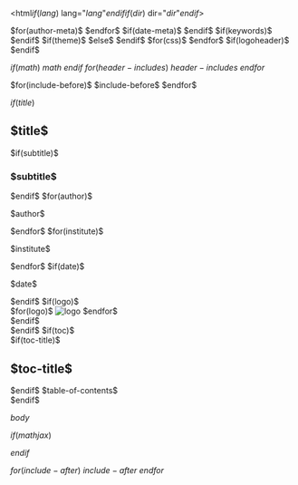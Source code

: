 <!DOCTYPE html>
<html$if(lang)$ lang="$lang$"$endif$$if(dir)$ dir="$dir$"$endif$>
<head>
  <meta charset="utf-8">
  <meta name="generator" content="pandoc">
$for(author-meta)$
  <meta name="author" content="$author-meta$">
$endfor$
$if(date-meta)$
  <meta name="dcterms.date" content="$date-meta$">
$endif$
$if(keywords)$
  <meta name="keywords" content="$for(keywords)$$keywords$$sep$, $endfor$">
$endif$
  <title>$if(title-prefix)$$title-prefix$ – $endif$$pagetitle$</title>
  <meta name="apple-mobile-web-app-capable" content="yes">
  <meta name="apple-mobile-web-app-status-bar-style" content="black-translucent">
  <meta name="viewport" content="width=device-width, initial-scale=1.0, maximum-scale=1.0, user-scalable=no, minimal-ui">
  <link rel="stylesheet" href="$revealjs-url$/dist/reset.css">
  <link rel="stylesheet" href="$revealjs-url$/dist/reveal.css">
  <style>
    .reveal .sourceCode {  /* see #7635 */
      overflow: visible;
    }
    $styles.html()$
  </style>
$if(theme)$
  <link rel="stylesheet" href="$revealjs-url$/dist/theme/$theme$.css" id="theme">
$else$
  <link rel="stylesheet" href="$revealjs-url$/dist/theme/black.css" id="theme">
$endif$
  <!-- Font awesome is required for the chalkboard plugin -->
  <script src="$revealjs-url$/font-awesome/js/all.min.js"></script>
  <link rel="stylesheet" href="$revealjs-url$/font-awesome/css/all.min.css">
  <link rel="stylesheet" href="$revealjs-url$/plugin/customcontrols/style.css">
  <link rel="stylesheet" href="$revealjs-url$/plugin/chalkboard/style.css">
$for(css)$
  <link rel="stylesheet" href="$css$"/>
$endfor$
$if(logoheader)$
  <style>
    .reveal section.slide h2 {
    background-image: url('$logoheader$');
    background-repeat: no-repeat;
    background-position: top right;
    background-size: contain;
    }
  </style>
$endif$

$if(math)$
  $math$
$endif$
$for(header-includes)$
  $header-includes$
$endfor$
</head>
<body>
$for(include-before)$
$include-before$
$endfor$
  <div class="reveal">
    <div class="slides">

$if(title)$
<section id="$idprefix$title-slide"$for(title-slide-attributes/pairs)$ $it.key$="$it.value$"$endfor$>
  <h1 class="title">$title$</h1>
$if(subtitle)$
  <h3 class="subtitle">$subtitle$</h3>
$endif$
$for(author)$
  <p class="author">$author$</p>
$endfor$
$for(institute)$
  <p class="institute">$institute$</p>
$endfor$
$if(date)$
  <p class="date">$date$</p>
$endif$
$if(logo)$
<div class="logo">
$for(logo)$
  <img class ="logo" data-src="$logo.src$" alt="logo" style="$logo.style$" />
$endfor$
</div>
$endif$

</section>
$endif$
$if(toc)$
<section id="$idprefix$TOC">
<nav role="doc-toc">
$if(toc-title)$
<h2 id="$idprefix$toc-title">$toc-title$</h2>
$endif$
$table-of-contents$
</nav>
</section>
$endif$

$body$
    </div>
  </div>

  <script src="$revealjs-url$/dist/reveal.js"></script>

  <!-- reveal.js plugins -->
  <script src="$revealjs-url$/plugin/notes/notes.js"></script>
  <script src="$revealjs-url$/plugin/search/search.js"></script>
  <script src="$revealjs-url$/plugin/zoom/zoom.js"></script>
  <script src="$revealjs-url$/plugin/chart/plugin.js"></script>
  <script src="$revealjs-url$/plugin/menu/menu.js"></script>
  <!-- Custom controls plugin is used to for opening and closing annotation modes. -->
  <script src="$revealjs-url$/plugin/customcontrols/plugin.js"></script>
  <!-- Chalkboard plugin -->
  <script src="$revealjs-url$/plugin/chalkboard/plugin.js"></script>
  <script src="$revealjs-url$/plugin/fullscreen/plugin.js"></script>
  <script src="$revealjs-url$/plugin/pdfexport/pdfexport.js"></script>
  <!-- Appearance Animations -->
  <script src="$revealjs-url$/plugin/appearance/appearance.js"></script>
  <!-- Onetimer -->
  <script src="$revealjs-url$/plugin/onetimer.js"></script>

$if(mathjax)$
  <script src="$revealjs-url$/plugin/math/math.js"></script>
$endif$

  <script>
    window.revealMenuHandler = function (handler) {
      return function (event) {
        event.preventDefault();
        handler();
        Reveal.getPlugin("menu").closeMenu();
      };
    };

    window.RevealMenuHandlers = {
      fullscreen: revealMenuHandler(function () {
        const element = document.documentElement;
        const requestMethod =
          element.requestFullscreen ||
          element.webkitRequestFullscreen ||
          element.webkitRequestFullScreen ||
          element.mozRequestFullScreen ||
          element.msRequestFullscreen;
        if (requestMethod) {
          requestMethod.apply(element);
        }
      }),
      speakerMode: revealMenuHandler(function () {
        Reveal.getPlugin("notes").open();
      }),
      keyboardHelp: revealMenuHandler(function () {
        Reveal.toggleHelp(true);
      }),
      overview: revealMenuHandler(function () {
        Reveal.toggleOverview(true);
      }),
      toggleChalkboard: revealMenuHandler(function () {
        RevealChalkboard.toggleChalkboard();
      }),
      toggleNotesCanvas: revealMenuHandler(function () {
        RevealChalkboard.toggleNotesCanvas();
      }),
      downloadDrawings: revealMenuHandler(function () {
        RevealChalkboard.download();
      }),
      togglePdfExport: revealMenuHandler(function () {
        PdfExport.togglePdfExport();
      }),
    };
  </script>

  <script>

      // Full list of configuration options available at:
      // https://revealjs.com/config/
      Reveal.initialize({
        // Shortcut for toggling between screen and PDF mode
	      pdfExportShortcut: 'E',

        // Separate fragments in pdf export
        pdfSeparateFragments: false,

        //Duration for elapsed time bar
$if(duration)$
        allottedTime: $duration$ * 60 * 1000,
$endif$
        // Display controls in the bottom right corner
        controls: $controls$,

        // Help the user learn the controls by providing hints, for example by
        // bouncing the down arrow when they first encounter a vertical slide
        controlsTutorial: $controlsTutorial$,

        // Determines where controls appear, "edges" or "bottom-right"
        controlsLayout: '$controlsLayout$',

        // Visibility rule for backwards navigation arrows; "faded", "hidden"
        // or "visible"
        controlsBackArrows: '$controlsBackArrows$',

        // Display a presentation progress bar
        progress: $progress$,

        // Display the page number of the current slide
        slideNumber: $slideNumber$,
        slideNumber: "c/t",

        // 'all', 'print', or 'speaker'
        showSlideNumber: '$showSlideNumber$',

        // Add the current slide number to the URL hash so that reloading the
        // page/copying the URL will return you to the same slide
        hash: $hash$,

        // Start with 1 for the hash rather than 0
        hashOneBasedIndex: $hashOneBasedIndex$,

        // Flags if we should monitor the hash and change slides accordingly
        respondToHashChanges: $respondToHashChanges$,

        // Push each slide change to the browser history
        history: $history$,

        // Enable keyboard shortcuts for navigation
        keyboard: $keyboard$,

        // Enable the slide overview mode
        overview: $overview$,

        // Disables the default reveal.js slide layout (scaling and centering)
        // so that you can use custom CSS layout
        disableLayout: $disableLayout$,

        // Vertical centering of slides
        center: $center$,

        // Enables touch navigation on devices with touch input
        touch: $touch$,

        // Loop the presentation
        loop: $loop$,

        // Change the presentation direction to be RTL
        rtl: $rtl$,

        // see https://revealjs.com/vertical-slides/#navigation-mode
        navigationMode: '$navigationMode$',

        // Randomizes the order of slides each time the presentation loads
        shuffle: $shuffle$,

        // Turns fragments on and off globally
        fragments: $fragments$,

        // Flags whether to include the current fragment in the URL,
        // so that reloading brings you to the same fragment position
        fragmentInURL: $fragmentInURL$,

        // Flags if the presentation is running in an embedded mode,
        // i.e. contained within a limited portion of the screen
        embedded: $embedded$,

        // Flags if we should show a help overlay when the questionmark
        // key is pressed
        help: $help$,

        // Flags if it should be possible to pause the presentation (blackout)
        pause: $pause$,

        // Flags if speaker notes should be visible to all viewers
        showNotes: $showNotes$,

        // Global override for autoplaying embedded media (null/true/false)
        autoPlayMedia: $autoPlayMedia$,

        // Global override for preloading lazy-loaded iframes (null/true/false)
        preloadIframes: $preloadIframes$,

        // Number of milliseconds between automatically proceeding to the
        // next slide, disabled when set to 0, this value can be overwritten
        // by using a data-autoslide attribute on your slides
        autoSlide: $autoSlide$,

        // Stop auto-sliding after user input
        autoSlideStoppable: $autoSlideStoppable$,

        // Use this method for navigation when auto-sliding
        autoSlideMethod: $autoSlideMethod$,

        // Specify the average time in seconds that you think you will spend
        // presenting each slide. This is used to show a pacing timer in the
        // speaker view
        defaultTiming: $defaultTiming$,

        // Enable slide navigation via mouse wheel
        mouseWheel: $mouseWheel$,

        // The display mode that will be used to show slides
        display: '$display$',

        // Hide cursor if inactive
        hideInactiveCursor: $hideInactiveCursor$,

        // Time before the cursor is hidden (in ms)
        hideCursorTime: $hideCursorTime$,

        // Opens links in an iframe preview overlay
        previewLinks: $previewLinks$,

        // Transition style (none/fade/slide/convex/concave/zoom)
        transition: '$transition$',

        // Transition speed (default/fast/slow)
        transitionSpeed: '$transitionSpeed$',

        // Transition style for full page slide backgrounds
        // (none/fade/slide/convex/concave/zoom)
        backgroundTransition: '$backgroundTransition$',

        // Number of slides away from the current that are visible
        viewDistance: $viewDistance$,

        // Number of slides away from the current that are visible on mobile
        // devices. It is advisable to set this to a lower number than
        // viewDistance in order to save resources.
        mobileViewDistance: $mobileViewDistance$,
$if(parallaxBackgroundImage)$

        // Parallax background image
        parallaxBackgroundImage: '$parallaxBackgroundImage/nowrap$', // e.g. "'https://s3.amazonaws.com/hakim-static/reveal-js/reveal-parallax-1.jpg'"
$else$
$if(background-image)$

       // Parallax background image
       parallaxBackgroundImage: '$background-image/nowrap$', // e.g. "'https://s3.amazonaws.com/hakim-static/reveal-js/reveal-parallax-1.jpg'"
$endif$
$endif$
$if(parallaxBackgroundSize)$

        // Parallax background size
        parallaxBackgroundSize: '$parallaxBackgroundSize/nowrap$', // CSS syntax, e.g. "2100px 900px"
$endif$
$if(parallaxBackgroundHorizontal)$

        // Amount to move parallax background (horizontal and vertical) on slide change
        // Number, e.g. 100
        parallaxBackgroundHorizontal: $parallaxBackgroundHorizontal/nowrap$,
$endif$
$if(parallaxBackgroundVertical)$

        parallaxBackgroundVertical: $parallaxBackgroundVertical/nowrap$,
$endif$
$if(width)$

        // The "normal" size of the presentation, aspect ratio will be preserved
        // when the presentation is scaled to fit different resolutions. Can be
        // specified using percentage units.
        width: $width$,
$endif$
$if(height)$

        height: $height$,
$endif$
$if(margin)$

        // Factor of the display size that should remain empty around the content
        margin: $margin$,
$endif$
$if(minScale)$

        // Bounds for smallest/largest possible scale to apply to content
        minScale: $minScale$,
$endif$
$if(maxScale)$

        maxScale: $maxScale$,
$endif$
$if(mathjax)$
        mathjax3: {
          mathjax: '$mathjaxurl$',
          tex: {
            inlineMath: [['\\(', '\\)']],
            displayMath: [['\\[','\\]']],
          },
          options: {
            skipHtmlTags: [ 'script', 'noscript', 'style', 'textarea', 'pre', 'code' ]
          },
        },
$endif$
        //Apperance auto-animations
        appearance: {
          autoappear: false,
          autoelements: {
            'ul li': 'animate__fadeInLeft',
            'ol li': 'animate__fadeInRight'
          }
        },
        // reveal.js plugins
        plugins: [
$if(mathjax)$
          RevealMath.MathJax3,
$endif$
          RevealNotes,
          RevealSearch,
          RevealZoom,
          RevealChart,
          RevealChalkboard,
          RevealCustomControls,
          RevealMenu,
          RevealFullscreen,
          PdfExport,
          Appearance,
          OneTimer,
        ],
        customcontrols: {
            controls: [
            { icon: '<i class="fa-solid fa-note-sticky"></i>',
                title: 'Toggle chalkboard (w)',
                action: 'RevealChalkboard.toggleChalkboard();'
            },
            { icon: '<i class="fa fa-pen"></i>',
                title: 'Toggle notes canvas (c)',
                action: 'RevealChalkboard.toggleNotesCanvas();'
            },
            { icon: '<i class="fa fa-expand"></i>',
                title: 'Full screen (f)',
                action: 'Reveal.triggerKey(70);'
            },
            ]
        },
        chalkboard: {
          boardmarkerWidth: 3,
          chalkWidth: 7,
          chalkEffect: 1.0,
          storage: null,
          src: null,
          readOnly: undefined,
          transition: 800,
          theme: "whiteboard",
          background: [ 'rgba(255, 255, 255, 0.1)' , path + 'img/whiteboard.png' ],
          grid: { color: 'rgb(50,50,10,0.5)', distance: 40, width: 2},
          eraser: { src: path + 'img/sponge.png', radius: 20},
          boardmarkers : [
                  { color: 'rgba(0,0,0,1)', cursor: 'url(' + path + 'img/boardmarker-black.png), auto'},
                  { color: 'rgba(30,144,255, 1)', cursor: 'url(' + path + 'img/boardmarker-blue.png), auto'},
                  { color: 'rgba(220,20,60,1)', cursor: 'url(' + path + 'img/boardmarker-red.png), auto'},
                  { color: 'rgba(50,205,50,1)', cursor: 'url(' + path + 'img/boardmarker-green.png), auto'},
          ],
          chalks: [
                  { color: 'rgba(0,0,0,1)', cursor: 'url(' + path + 'img/boardmarker-black.png), auto'},
                  { color: 'rgba(30,144,255, 1)', cursor: 'url(' + path + 'img/boardmarker-blue.png), auto'},
                  { color: 'rgba(220,20,60,1)', cursor: 'url(' + path + 'img/boardmarker-red.png), auto'},
                  { color: 'rgba(50,205,50,1)', cursor: 'url(' + path + 'img/boardmarker-green.png), auto'},
          ]
    },
    menu: {
    // Specifies which side of the presentation the menu will
    // be shown. Use 'left' or 'right'.
    side: 'left',

    // Specifies the width of the menu.
    // Can be one of the following:
    // 'normal', 'wide', 'third', 'half', 'full', or
    // any valid css length value
    width: 'normal',

    // Add slide numbers to the titles in the slide list.
    // Use 'true' or format string (same as reveal.js slide numbers)
    numbers: false,

    // Specifies which slide elements will be used for generating
    // the slide titles in the menu. The default selects the first
    // heading element found in the slide, but you can specify any
    // valid css selector and the text from the first matching
    // element will be used.
    // Note: that a section data-menu-title attribute or an element
    // with a menu-title class will take precedence over this option
    titleSelector: 'h1, h2, h3, h4, h5, h6',

    // If slides do not have a matching title, attempt to use the
    // start of the text content as the title instead
    useTextContentForMissingTitles: false,

    // Hide slides from the menu that do not have a title.
    // Set to 'true' to only list slides with titles.
    hideMissingTitles: false,

    // Adds markers to the slide titles to indicate the
    // progress through the presentation. Set to 'false'
    // to hide the markers.
    markers: true,

    // Specify custom panels to be included in the menu, by
    // providing an array of objects with 'title', 'icon'
    // properties, and either a 'src' or 'content' property.
    custom: [
      { icon: '<i class="fa-regular fa-keyboard"></i>',
        title: 'Shortcuts',
        content: '<ul class="slide-menu-items"><li class="slide-menu-item"><a href="#" onclick="RevealMenuHandlers.fullscreen(event)">f: Fullscreen</a></li><li class="slide-menu-item"><a href="#" onclick="RevealMenuHandlers.speakerMode(event)">s: Speaker View</a></li><li class="slide-menu-item"><a href="#" onclick="RevealMenuHandlers.overview(event)">o: Slide Overview</a></li><li class="slide-menu-item"><a href="#" onclick="RevealMenuHandlers.togglePdfExport(event)">e: PDF Export Mode</a></li><li class="slide-menu-item"><a href="#" onclick="RevealMenuHandlers.toggleChalkboard(event)">b: Toggle Chalkboard</a></li><li class="slide-menu-item"><a href="#" onclick="RevealMenuHandlers.toggleNotesCanvas(event)">c: Toggle Notes Canvas</a></li><li class="slide-menu-item"><a href="#" onclick="RevealMenuHandlers.downloadDrawings(event)">d: Download Drawings</a></li><li class="slide-menu-item"><a href="#" onclick="RevealMenuHandlers.keyboardHelp(event)">?: Keyboard Help</a></li><li class="slide-menu-item">Ctrl + click: zoom-in/out on slide</li></ul>',
      }
    ],

    // Specifies the themes that will be available in the themes
    // menu panel. Set to 'true' to show the themes menu panel
    // with the default themes list. Alternatively, provide an
    // array to specify the themes to make available in the
    // themes menu panel, for example...
    //
    // [
    //     { name: 'Black', theme: 'dist/theme/black.css' },
    //     { name: 'White', theme: 'dist/theme/white.css' },
    //     { name: 'League', theme: 'dist/theme/league.css' },
    //     {
    //       name: 'Dark',
    //       theme: 'lib/reveal.js/dist/theme/black.css',
    //       highlightTheme: 'lib/reveal.js/plugin/highlight/monokai.css'
    //     },
    //     {
    //       name: 'Code: Zenburn',
    //       highlightTheme: 'lib/reveal.js/plugin/highlight/zenburn.css'
    //     }
    // ]
    //
    // Note: specifying highlightTheme without a theme will
    // change the code highlight theme while leaving the
    // presentation theme unchanged.
    themes: false,

    // Specifies the path to the default theme files. If your
    // presentation uses a different path to the standard reveal
    // layout then you need to provide this option, but only
    // when 'themes' is set to 'true'. If you provide your own
    // list of themes or 'themes' is set to 'false' the
    // 'themesPath' option is ignored.
    themesPath: 'dist/theme/',

    // Specifies if the transitions menu panel will be shown.
    // Set to 'true' to show the transitions menu panel with
    // the default transitions list. Alternatively, provide an
    // array to specify the transitions to make available in
    // the transitions panel, for example...
    // ['None', 'Fade', 'Slide']
    transitions: false,

    // Adds a menu button to the slides to open the menu panel.
    // Set to 'false' to hide the button.
    openButton: true,

    // If 'true' allows the slide number in the presentation to
    // open the menu panel. The reveal.js slideNumber option must
    // be displayed for this to take effect
    openSlideNumber: false,

    // If true allows the user to open and navigate the menu using
    // the keyboard. Standard keyboard interaction with reveal
    // will be disabled while the menu is open.
    keyboard: true,

    // Normally the menu will close on user actions such as
    // selecting a menu item, or clicking the presentation area.
    // If 'true', the sticky option will leave the menu open
    // until it is explicitly closed, that is, using the close
    // button or pressing the ESC or m key (when the keyboard
    // interaction option is enabled).
    sticky: false,

    // If 'true' standard menu items will be automatically opened
    // when navigating using the keyboard. Note: this only takes
    // effect when both the 'keyboard' and 'sticky' options are enabled.
    autoOpen: true,

    // If 'true' the menu will not be created until it is explicitly
    // requested by calling RevealMenu.init(). Note this will delay
    // the creation of all menu panels, including custom panels, and
    // the menu button.
    delayInit: false,

    // If 'true' the menu will be shown when the menu is initialised.
    openOnInit: false,

    // By default the menu will load it's own font-awesome library
    // icons. If your presentation needs to load a different
    // font-awesome library the 'loadIcons' option can be set to false
    // and the menu will not attempt to load the font-awesome library.
    loadIcons: false
  },
  dependencies: [
    // elapsed-time
    { src: '$revealjs-url$/plugin/elapsed-time-bar/elapsed-time-bar.js'},
    //mathjax
    // { src: '$revealjs-url$/plugin/math/math.js', async: true },
  ]
      });
    </script>
  $for(include-after)$
  $include-after$
  $endfor$
  </body>
</html>
